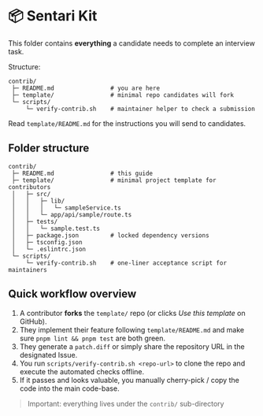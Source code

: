 # 📦 Sentari Kit

This folder contains **everything** a candidate needs to complete an interview task.

Structure:
```
contrib/
 ├─ README.md                # you are here
 ├─ template/                # minimal repo candidates will fork
 └─ scripts/
     └─ verify-contrib.sh    # maintainer helper to check a submission
```

Read `template/README.md` for the instructions you will send to candidates.

## Folder structure

```
contrib/
 ├─ README.md                # this guide
 ├─ template/                # minimal project template for contributors
 │   ├─ src/
 │   │   ├─ lib/
 │   │   │   └─ sampleService.ts
 │   │   └─ app/api/sample/route.ts
 │   ├─ tests/
 │   │   └─ sample.test.ts
 │   ├─ package.json         # locked dependency versions
 │   ├─ tsconfig.json
 │   └─ .eslintrc.json
 └─ scripts/
     └─ verify-contrib.sh    # one-liner acceptance script for maintainers
```

## Quick workflow overview

1. A contributor **forks** the `template/` repo (or clicks *Use this template* on GitHub).  
2. They implement their feature following `template/README.md` and make sure `pnpm lint && pnpm test` are both green.  
3. They generate a `patch.diff` or simply share the repository URL in the designated Issue.  
4. You run `scripts/verify-contrib.sh <repo-url>` to clone the repo and execute the automated checks offline.  
5. If it passes and looks valuable, you manually cherry-pick / copy the code into the main code-base.

> Important: everything lives under the `contrib/` sub-directory 